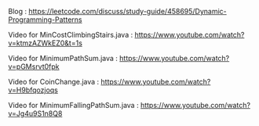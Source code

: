 Blog : https://leetcode.com/discuss/study-guide/458695/Dynamic-Programming-Patterns

Video for MinCostClimbingStairs.java : https://www.youtube.com/watch?v=ktmzAZWkEZ0&t=1s

Video for MinimumPathSum.java : https://www.youtube.com/watch?v=pGMsrvt0fpk

Video for CoinChange.java : https://www.youtube.com/watch?v=H9bfqozjoqs

Video for MinimumFallingPathSum.java : https://www.youtube.com/watch?v=Jg4u9S1n8Q8
